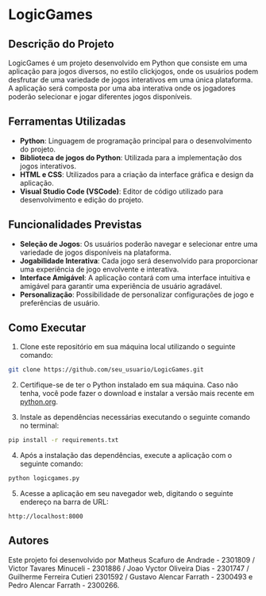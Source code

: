 # LogicGames

## Descrição do Projeto

LogicGames é um projeto desenvolvido em Python que consiste em uma aplicação para jogos diversos, no estilo clickjogos, onde os usuários podem desfrutar de uma variedade de jogos interativos em uma única plataforma. A aplicação será composta por uma aba interativa onde os jogadores poderão selecionar e jogar diferentes jogos disponíveis.

## Ferramentas Utilizadas

- **Python**: Linguagem de programação principal para o desenvolvimento do projeto.
- **Biblioteca de jogos do Python**: Utilizada para a implementação dos jogos interativos.
- **HTML e CSS**: Utilizados para a criação da interface gráfica e design da aplicação.
- **Visual Studio Code (VSCode)**: Editor de código utilizado para desenvolvimento e edição do projeto.

## Funcionalidades Previstas

- **Seleção de Jogos**: Os usuários poderão navegar e selecionar entre uma variedade de jogos disponíveis na plataforma.
- **Jogabilidade Interativa**: Cada jogo será desenvolvido para proporcionar uma experiência de jogo envolvente e interativa.
- **Interface Amigável**: A aplicação contará com uma interface intuitiva e amigável para garantir uma experiência de usuário agradável.
- **Personalização**: Possibilidade de personalizar configurações de jogo e preferências de usuário.

## Como Executar

1. Clone este repositório em sua máquina local utilizando o seguinte comando:

```bash
git clone https://github.com/seu_usuario/LogicGames.git
```

2. Certifique-se de ter o Python instalado em sua máquina. Caso não tenha, você pode fazer o download e instalar a versão mais recente em [python.org](https://www.python.org/downloads/).

3. Instale as dependências necessárias executando o seguinte comando no terminal:

```bash
pip install -r requirements.txt
```

4. Após a instalação das dependências, execute a aplicação com o seguinte comando:

```bash
python logicgames.py
```

5. Acesse a aplicação em seu navegador web, digitando o seguinte endereço na barra de URL:

```
http://localhost:8000
```

## Autores

Este projeto foi desenvolvido por Matheus Scafuro de Andrade - 2301809 / Victor Tavares Minuceli - 2301886 / Joao Vyctor Oliveira Dias - 2301747 / Guilherme Ferreira Cutieri 2301592 / Gustavo Alencar Farrath - 2300493 e Pedro Alencar Farrath - 2300266.
